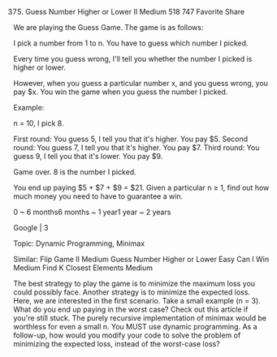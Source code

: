 375. Guess Number Higher or Lower II
Medium 518 747 Favorite Share

We are playing the Guess Game. The game is as follows:

I pick a number from 1 to n. You have to guess which number I picked.

Every time you guess wrong, I'll tell you whether the number I picked is higher or lower.

However, when you guess a particular number x, and you guess wrong, you pay $x. You win the game when you guess the number I picked.

Example:

n = 10, I pick 8.

First round:  You guess 5, I tell you that it's higher. You pay $5.
Second round: You guess 7, I tell you that it's higher. You pay $7.
Third round:  You guess 9, I tell you that it's lower. You pay $9.

Game over. 8 is the number I picked.

You end up paying $5 + $7 + $9 = $21.
Given a particular n ≥ 1, find out how much money you need to have to guarantee a win.

0 ~ 6 months6 months ~ 1 year1 year ~ 2 years

Google | 3

Topic: Dynamic Programming, Minimax

Similar:
Flip Game II Medium
Guess Number Higher or Lower Easy
Can I Win Medium
Find K Closest Elements Medium

The best strategy to play the game is to minimize the maximum loss you could possibly face. Another strategy is to minimize the expected loss. Here, we are interested in the first scenario.
Take a small example (n = 3). What do you end up paying in the worst case?
Check out this article if you're still stuck.
The purely recursive implementation of minimax would be worthless for even a small n. You MUST use dynamic programming.
As a follow-up, how would you modify your code to solve the problem of minimizing the expected loss, instead of the worst-case loss?
